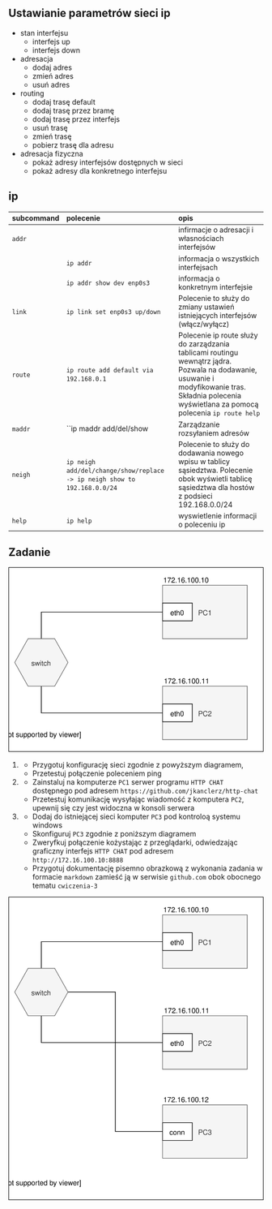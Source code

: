 Ustawianie parametrów sieci ip
------------------------------

* stan interfejsu
    * interfejs up
    * interfejs down
* adresacja
    * dodaj adres
    * zmień adres
    * usuń adres
* routing
    * dodaj trasę default
    * dodaj trasę przez bramę
    * dodaj trasę przez interfejs
    * usuń trasę
    * zmień trasę
    * pobierz trasę dla adresu
* adresacja fizyczna
    * pokaż adresy interfejsów dostępnych w sieci
    * pokaż adresy dla konkretnego interfejsu
     


ip 
-------------------------
| subcommand    |  polecenie   | opis  |
| ------------- |:-------------| :---------------| 
|   ``addr``    |                               | infirmacje o adresacji i własnościach interfejsów |
|               |   ``ip addr``                 | informacja o wszystkich interfejsach              |
|               |   ``ip addr show dev enp0s3`` | informacja o konkretnym interfejsie               |
|   ``link``    |   ``ip link set enp0s3 up/down``             | Polecenie to służy do zmiany ustawień istniejących interfejsów (włącz/wyłącz) |
|   ``route``   | ``ip route add default via 192.168.0.1`` | Polecenie ip route służy do zarządzania tablicami routingu wewnątrz jądra. Pozwala na dodawanie, usuwanie i modyfikowanie tras. Składnia polecenia wyświetlana za pomocą polecenia `ip route help` |
|   ``maddr``   | ``ip maddr add/del/show  | Zarządzanie rozsyłaniem adresów |
|   ``neigh``   | ``ip neigh add/del/change/show/replace -> ip neigh show to 192.168.0.0/24`` | Polecenie to służy do dodawania nowego wpisu w tablicy sąsiedztwa. Polecenie obok wyświetli tablicę sąsiedztwa dla hostów z podsieci 192.168.0.0/24 |
|   ``help``    | ``ip help`` | wyswietlenie informacji o poleceniu ip |

Zadanie
------------

![zadanie 3](cwiczenia3.svg)

1.
   * Przygotuj konfigurację sieci zgodnie z powyższym diagramem, 
   * Przetestuj połączenie poleceniem ping
2.
   * Zainstaluj na komputerze ``PC1`` serwer programu ``HTTP CHAT`` dostępnego pod adresem ``https://github.com/jkanclerz/http-chat``
   * Przetestuj komunikację wysyłając wiadomość z komputera ``PC2``, upewnij się czy jest widoczna w konsoli serwera
3.
   * Dodaj do istniejącej sieci komputer ``PC3`` pod kontroloą systemu windows
   * Skonfiguruj ``PC3`` zgodnie z poniższym diagramem
   * Zweryfkuj połączenie kożystając z przeglądarki, odwiedzając graficzny interfejs ``HTTP CHAT`` pod adresem ``http://172.16.100.10:8888``
   * Przygotuj dokumentację pisemno obrazkową z wykonania zadania w formacie ``markdown`` zamieść ją w serwisie ``github.com`` obok obocnego tematu ``cwiczenia-3``

![zadanie 3.1](cwiczenia3.1.svg) 
